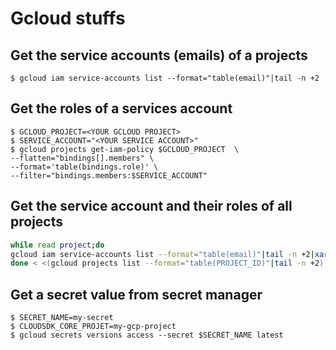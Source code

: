 # Gcloud stuffs


## Get the service accounts (emails) of a projects 

```console
$ gcloud iam service-accounts list --format="table(email)"|tail -n +2
```

## Get the roles of a services account

```console
$ GCLOUD_PROJECT=<YOUR GCLOUD PROJECT>
$ SERVICE_ACCOUNT="<YOUR SERVICE ACCOUNT>"
$ gcloud projects get-iam-policy $GCLOUD_PROJECT  \
--flatten="bindings[].members" \
--format='table(bindings.role)' \
--filter="bindings.members:$SERVICE_ACCOUNT"
```

## Get the service account and their roles of all projects

```bash
while read project;do
gcloud iam service-accounts list --format="table(email)"|tail -n +2|xargs -n1 -I{} gcloud projects get-iam-policy $project --flatten="bindings[].members" --format='table(bindings.role)' --filter="bindings.members:{}"
done < <(gcloud projects list --format="table(PROJECT_ID)"|tail -n +2)
```


## Get a secret value from secret manager


```console
$ SECRET_NAME=my-secret
$ CLOUDSDK_CORE_PROJET=my-gcp-project
$ gcloud secrets versions access --secret $SECRET_NAME latest
```